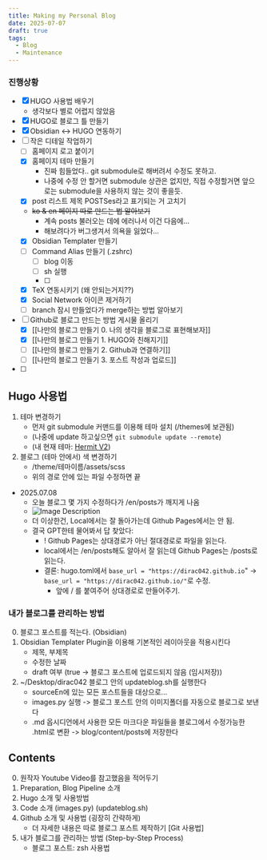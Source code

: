 ```yaml
---
title: Making my Personal Blog
date: 2025-07-07
draft: true
tags:
  - Blog
  - Maintenance
---
```



### 진행상황

* [x] HUGO 사용법 배우기
	* 생각보다 별로 어렵지 않았음
* [x] HUGO로 블로그 틀 만들기
* [x] Obsidian <-> HUGO 연동하기
* [ ] 작은 디테일 작업하기
	* [ ] 홈페이지 로고 붙이기
	* [x] 홈페이지 테마 만들기
		* 진짜 힘들었다.. git submodule로 해버려서 수정도 못하고.
		* 나중에 수정 안 할거면 submodule 상관은 없지만, 직접 수정할거면 앞으로는 submodule을 사용하지 않는 것이 좋을듯.
	* [x] post 리스트 제목 POSTSes라고 표기되는 거 고치기
	* ~~ko & en 페이지 따로 만드는 법 알아보기~~
		* 계속 posts 불러오는 데에 에러나서 이건 다음에...
		* 해보려다가 버그생겨서 의욕을 잃었다...
	* [x] Obsidian Templater 만들기
	* [ ] Command Alias 만들기 (.zshrc)
		* [ ] blog 이동
		* [ ] sh 실행
		* [ ] 
	* [x] TeX 연동시키기 (왜 안되는거지??)
	* [x] Social Network 아이콘 제거하기
	* [ ] branch 잠시 만들었다가 merge하는 방법 알아보기
* [ ] Github로 블로그 만드는 방법 게시물 올리기
	* [x] [[나만의 블로그 만들기 0. 나의 생각을 블로그로 표현해보자]]
	* [x] [[나만의 블로그 만들기 1. HUGO와 친해지기]]
	* [ ] [[나만의 블로그 만들기 2. Github과 연결하기]]
	* [ ] [[나만의 블로그 만들기 3. 포스트 작성과 업로드]]
* [ ] 


## Hugo 사용법

1. 테마 변경하기
	* 먼저 git submodule 커맨드를 이용해 테마 설치 (/themes에 보관됨)
	* (나중에 update 하고싶으면 `git submodule update --remote`)
	* (내 현재 테마: [Hermit V2](https://github.com/1bl4z3r/hermit-V2))
2. 블로그 (테마 안에서) 색 변경하기
	* /theme/테마이름/assets/scss
	* 위의 경로 안에 있는 파일 수정하면 끝

* 2025.07.08
	* 오늘 블로그 몇 가지 수정하다가 /en/posts가 깨지게 나옴
	* ![Image Description](/images/CleanShot%202025-07-08%20at%2021.07.51.png)
	* 더 이상한건, Local에서는 잘 돌아가는데 Github Pages에서는 안 됨.
	* 결국 GPT한테 물어봐서 답 찾았다:
		* ! Github Pages는 상대경로가 아닌 절대경로로 파일을 읽는다.
		* local에서는 /en/posts해도 알아서 잘 읽는데 Github Pages는 /posts로 읽는다.
		* 결론: hugo.toml에서 `base_url = "https://dirac042.github.io`" -> `base_url = "https://dirac042.github.io/"`로 수정.
			* 앞에 / 를 붙여주어 상대경로로 만들어주기.

### 내가 블로그를 관리하는 방법
0. 블로그 포스트를 적는다. (Obsidian)
1. Obsidian Templater Plugin을 이용해 기본적인 레이아웃을 적용시킨다
	* 제목, 부제목
	* 수정한 날짜
	* draft 여부 (true -> 블로그 포스트에 업로드되지 않음 (임시저장))
2. ~/Desktop/dirac042 블로그 안의 updateblog.sh를 실행한다
	* sourceEn에 있는 모든 포스트들을 대상으로...
	* images.py 실행 -> 블로그 포스트 안의 이미지폴더를 자동으로 블로그로 보낸다
	* .md 옵시디언에서 사용한 모든 마크다운 파일들을 블로그에서 수정가능한 .html로 변환 -> blog/content/posts에 저장한다

## Contents

0. 원작자 Youtube Video를 참고했음을 적어두기
1. Preparation, Blog Pipeline 소개
2. Hugo 소개 및 사용방법
3. Code 소개 (images.py) (updateblog.sh)
4. Github 소개 및 사용법 (굉장히 간략하게)
	* 더 자세한 내용은 따로 블로그 포스트 제작하기 [Git 사용법]
5. 내가 블로그를 관리하는 방법 (Step-by-Step Process)
	* 블로그 포스트: zsh 사용법
